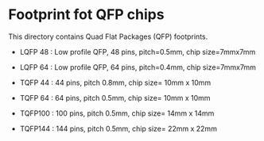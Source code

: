 Footprint fot QFP chips
=======================

  This directory contains Quad Flat Packages (QFP) footprints.

 * LQFP 48 : Low profile QFP, 48 pins, pitch=0.5mm, chip size=7mmx7mm

 * LQFP 64 : Low profile QFP, 64 pins, pitch=0.4mm, chip size=7mmx7mm

 * TQFP 44 :  44 pins, pitch 0.8mm, chip size= 10mm x 10mm

 * TQFP 64 :  64 pins, pitch 0.5mm, chip size= 10mm x 10mm

 * TQFP100 : 100 pins, pitch 0.5mm, chip size= 14mm x 14mm

 * TQFP144 : 144 pins, pitch 0.5mm, chip size= 22mm x 22mm
